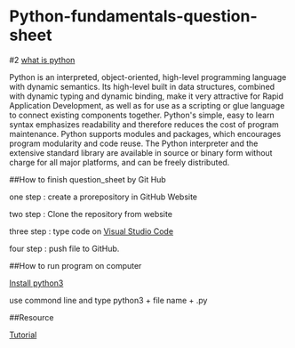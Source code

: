 # Python-fundamentals-question-sheet

#2 [what is python](https://www.python.org/doc/essays/blurb/)

Python is an interpreted, object-oriented, high-level programming language with dynamic semantics. Its high-level built in data structures, combined with dynamic typing and dynamic binding, make it very attractive for Rapid Application Development, as well as for use as a scripting or glue language to connect existing components together. Python's simple, easy to learn syntax emphasizes readability and therefore reduces the cost of program maintenance. Python supports modules and packages, which encourages program modularity and code reuse. The Python interpreter and the extensive standard library are available in source or binary form without charge for all major platforms, and can be freely distributed.


##How to finish question_sheet by Git Hub

one step : create a prorepository in GitHub Website

two step : Clone the repository from website 

three step : type code on [Visual Studio Code](https://code.visualstudio.com/)

four step : push file to GitHub.


##How to run program on computer

[Install python3](https://www.python.org/downloads/)

use commond line and type python3 + file name + .py


##Resource 

[Tutorial](https://www.liaoxuefeng.com/wiki/0014316089557264a6b348958f449949df42a6d3a2e542c000/0014318230588782cac105d0d8a40c6b450a232748dc854000)

